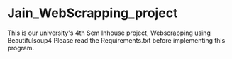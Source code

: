 # Jain_WebScrapping_project
 This is our university's 4th Sem Inhouse project, Webscrapping using Beautifulsoup4
 Please read the Requirements.txt before implementing this program.
